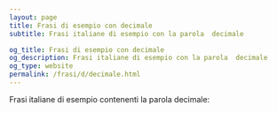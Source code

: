 ```yaml
---
layout: page
title: Frasi di esempio con decimale 
subtitle: Frasi italiane di esempio con la parola  decimale

og_title: Frasi di esempio con decimale 
og_description: Frasi italiane di esempio con la parola  decimale
og_type: website
permalink: /frasi/d/decimale.html
---
```


Frasi italiane di esempio contenenti la parola decimale:


